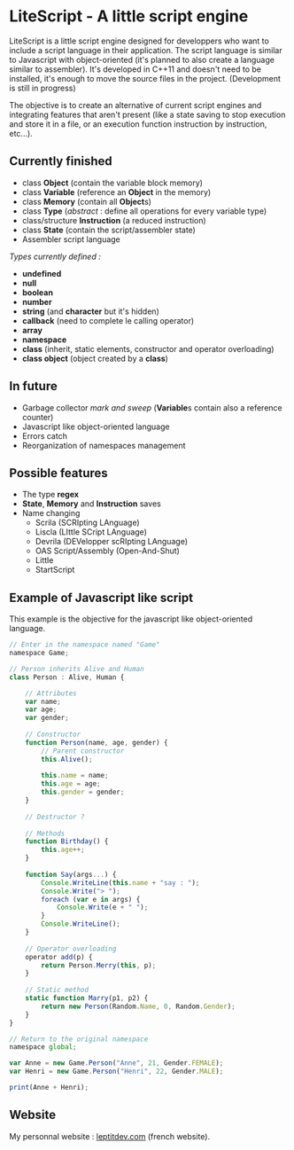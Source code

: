 # LiteScript - A little script engine

LiteScript is a little script engine designed for developpers who want to include a script language in their application. The script language is similar to Javascript with object-oriented (it's planned to also create a language similar to assembler). It's developed in C++11 and doesn't need to be installed, it's enough to move the source files in the project.
(Development is still in progress)

The objective is to create an alternative of current script engines and integrating features that aren't present (like a state saving to stop execution and store it in a file, or an execution function instruction by instruction, etc...).

## Currently finished

* class **Object** (contain the variable block memory)
* class **Variable** (reference an **Object** in the memory)
* class **Memory** (contain all **Object**s)
* class **Type** (*abstract* : define all operations for every variable type)
* class/structure **Instruction** (a reduced instruction)
* class **State** (contain the script/assembler state)
* Assembler script language

*Types currently defined :*

* **undefined**
* **null**
* **boolean**
* **number**
* **string** (and **character** but it's hidden)
* **callback** (need to complete le calling operator)
* **array**
* **namespace**
* **class** (inherit, static elements, constructor and operator overloading)
* **class object** (object created by a **class**)

## In future

* Garbage collector *mark and sweep* (**Variable**s contain also a reference counter)
* Javascript like object-oriented language
* Errors catch
* Reorganization of namespaces management

## Possible features

* The type **regex**
* **State**, **Memory** and **Instruction** saves
* Name changing
  * Scrila (SCRIpting LAnguage)
  * Liscla (LIttle SCript LAnguage)
  * Devrila (DEVelopper scRIpting LAnguage)
  * OAS Script/Assembly (Open-And-Shut)
  * Little
  * StartScript

## Example of Javascript like script

This example is the objective for the javascript like object-oriented language.

```javascript
// Enter in the namespace named "Game"
namespace Game;

// Person inherits Alive and Human
class Person : Alive, Human {

    // Attributes
    var name;
    var age;
    var gender;
    
    // Constructor
    function Person(name, age, gender) {
    	// Parent constructor
    	this.Alive();
        
    	this.name = name;
        this.age = age;
        this.gender = gender;
    }
    
    // Destructor ?
    
    // Methods
    function Birthday() {
    	this.age++;
    }
    
    function Say(args...) {
    	Console.WriteLine(this.name + "say : ");
        Console.Write("> ");
    	foreach (var e in args) {
        	Console.Write(e + " ");
        }
        Console.WriteLine();
    }
    
    // Operator overloading
    operator add(p) {
        return Person.Merry(this, p);
    }
    
    // Static method
    static function Marry(p1, p2) {
    	return new Person(Random.Name, 0, Random.Gender);
    }
}

// Return to the original namespace
namespace global;

var Anne = new Game.Person("Anne", 21, Gender.FEMALE);
var Henri = new Game.Person("Henri", 22, Gender.MALE);

print(Anne + Henri);
```

## Website

My personnal website : [leptitdev.com](http://leptitdev.com) (french website).
